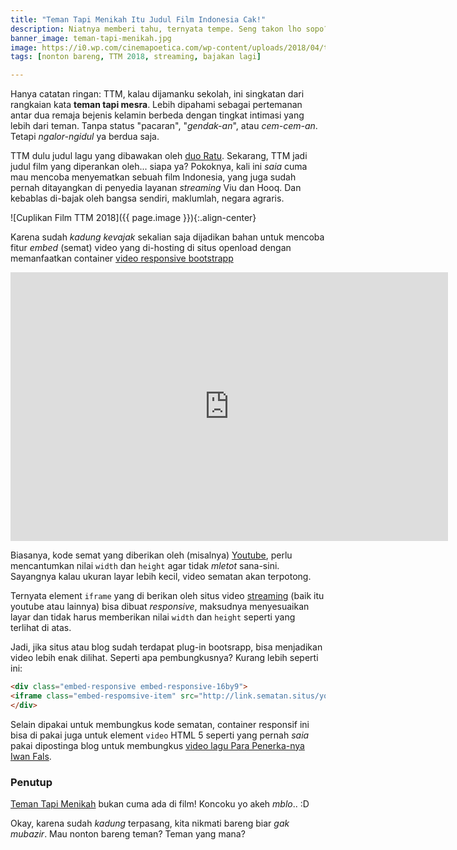 ```yaml
---
title: "Teman Tapi Menikah Itu Judul Film Indonesia Cak!"
description: Niatnya memberi tahu, ternyata tempe. Seng takon lho sopo?
banner_image: teman-tapi-menikah.jpg
image: https://i0.wp.com/cinemapoetica.com/wp-content/uploads/2018/04/teman-tapi-menikah_hlgh_.jpg
tags: [nonton bareng, TTM 2018, streaming, bajakan lagi]

---
```

Hanya catatan ringan: TTM, kalau dijamanku sekolah, ini singkatan dari rangkaian kata **teman tapi mesra**. Lebih dipahami sebagai pertemanan antar dua remaja bejenis kelamin berbeda dengan tingkat intimasi yang lebih dari teman. Tanpa status "pacaran", "_gendak-an_", atau _cem-cem-an_. Tetapi _ngalor-ngidul_ ya berdua saja.
<!--more-->

TTM dulu judul lagu yang dibawakan oleh [duo Ratu](https://id.m.wikipedia.org/wiki/Ratu_(grup_musik)). Sekarang, TTM jadi judul film yang diperankan oleh... siapa ya?  Pokoknya, kali ini _saia_ cuma mau mencoba menyematkan sebuah film Indonesia, yang juga sudah pernah ditayangkan di penyedia layanan _streaming_ Viu dan Hooq. Dan kebablas di-bajak oleh bangsa sendiri, maklumlah, negara agraris.

![Cuplikan Film TTM 2018]({{ page.image }}){:.align-center}

Karena sudah _kadung kevajak_ sekalian saja dijadikan bahan untuk mencoba fitur _embed_ (semat) video yang di-hosting di situs openload dengan memanfaatkan container [video responsive bootstrapp](https://getbootstrap.com/docs/4.1/utilities/embed/)

<div class="embed-responsive embed-responsive-16by9">
<iframe class="embed-respomsive-item" src="https://oload.stream/embed/T2p1vC2mzrQ" scrolling="no" frameborder="0" width="700" height="430" allowfullscreen="true" webkitallowfullscreen="true" mozallowfullscreen="true"></iframe>
</div>

Biasanya, kode semat yang diberikan oleh (misalnya) [Youtube](https://www.youtube.com), perlu mencantumkan nilai `width` dan `height` agar tidak _mletot_ sana-sini. Sayangnya kalau ukuran layar lebih kecil, video sematan akan terpotong.

Ternyata element `iframe` yang di berikan oleh situs video [streaming](https://www.paciran.com/2018/08/19/aplikasi-streaming-bola-eropa-paling-lengkap.html) (baik itu youtube atau lainnya) bisa dibuat _responsive_, maksudnya menyesuaikan layar dan tidak harus memberikan nilai `width` dan `height` seperti yang terlihat di atas.

Jadi, jika situs atau blog sudah terdapat plug-in bootsrapp, bisa menjadikan video lebih enak dilihat. Seperti apa pembungkusnya? Kurang lebih seperti ini:

```html
<div class="embed-responsive embed-responsive-16by9">
<iframe class="embed-respomsive-item" src="http://link.sematan.situs/youtube/dan-lainya" frameborder="0" alowfullscreen="allow"></iframe>
</div> 
```
Selain dipakai untuk membungkus kode sematan, container responsif ini bisa di pakai juga untuk element `video` HTML 5 seperti yang pernah _saia_ pakai dipostinga blog untuk membungkus [video lagu Para Penerka-nya Iwan Fals](https://www.paciran.com/2018/08/23/para-penerka-iwan-fals-noah.html).
### Penutup

[Teman Tapi Menikah]() bukan cuma ada di film! Koncoku yo akeh _mblo_.. :D

Okay, karena sudah _kadung_ terpasang, kita nikmati bareng biar _gak mubazir_. Mau nonton bareng teman? Teman yang mana?


